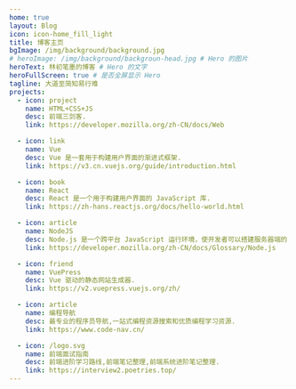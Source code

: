 ```yaml
---
home: true
layout: Blog
icon: icon-home_fill_light
title: 博客主页
bgImage: /img/background/background.jpg
# heroImage: /img/background/backgroun-head.jpg # Hero 的图片
heroText: 林初笔墨的博客 # Hero 的文字
heroFullScreen: true # 是否全屏显示 Hero
tagline: 大道至简知易行难
projects:
  - icon: project
    name: HTML+CSS+JS
    desc: 前端三剑客.
    link: https://developer.mozilla.org/zh-CN/docs/Web

  - icon: link
    name: Vue
    desc: Vue 是一套用于构建用户界面的渐进式框架.
    link: https://v3.cn.vuejs.org/guide/introduction.html

  - icon: book
    name: React
    desc: React 是一个用于构建用户界面的 JavaScript 库.
    link: https://zh-hans.reactjs.org/docs/hello-world.html

  - icon: article
    name: NodeJS
    desc: Node.js 是一个跨平台 JavaScript 运行环境，使开发者可以搭建服务器端的 JavaScript 应用程序.
    link: https://developer.mozilla.org/zh-CN/docs/Glossary/Node.js

  - icon: friend
    name: VuePress
    desc: Vue 驱动的静态网站生成器.
    link: https://v2.vuepress.vuejs.org/zh/

  - icon: article
    name: 编程导航
    desc: 最专业的程序员导航,一站式编程资源搜索和优质编程学习资源.
    link: https://www.code-nav.cn/

  - icon: /logo.svg
    name: 前端面试指南
    desc: 前端进阶学习路线,前端笔记整理,前端系统进阶笔记整理.
    link: https://interview2.poetries.top/
---
```

